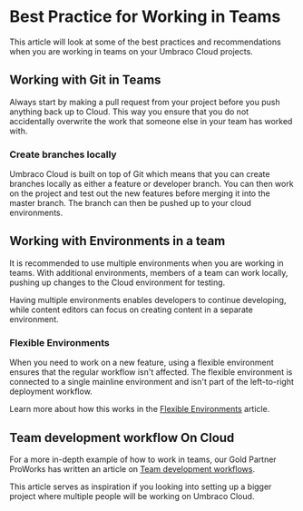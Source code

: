 # Best Practice for Working in Teams

This article will look at some of the best practices and recommendations when you are working in teams on your Umbraco Cloud projects.

## Working with Git in Teams

Always start by making a pull request from your project before you push anything back up to Cloud. This way you ensure that you do not accidentally overwrite the work that someone else in your team has worked with.

### Create branches locally

Umbraco Cloud is built on top of Git which means that you can create branches locally as either a feature or developer branch. You can then work on the project and test out the new features before merging it into the master branch. The branch can then be pushed up to your cloud environments.

## Working with Environments in a team

It is recommended to use multiple environments when you are working in teams. With additional environments, members of a team can work locally, pushing up changes to the Cloud environment for testing.

Having multiple environments enables developers to continue developing, while content editors can focus on creating content in a separate environment.

### Flexible Environments

When you need to work on a new feature, using a flexible environment ensures that the regular workflow isn't affected. The flexible environment is connected to a single mainline environment and isn't part of the left-to-right deployment workflow.

Learn more about how this works in the [Flexible Environments](../../../project-overview/flexible-environments.md) article.

## Team development workflow On Cloud

For a more in-depth example of how to work in teams, our Gold Partner ProWorks has written an article on [Team development workflows](https://skrift.io/issues/integrating-umbraco-cloud-with-team-development-workflow/).

This article serves as inspiration if you looking into setting up a bigger project where multiple people will be working on Umbraco Cloud.
